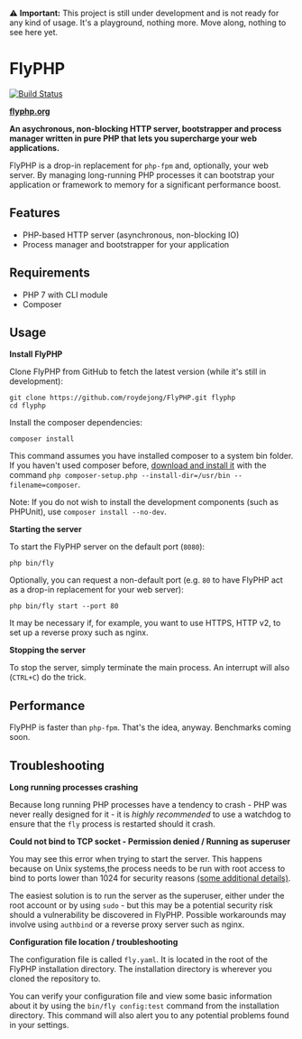 :warning: **Important:** This project is still under development and is not ready for any kind of usage. It's a playground, nothing more. Move along, nothing to see here yet.

FlyPHP
======

[![Build Status](https://travis-ci.org/roydejong/FlyPHP.svg?branch=master)](https://travis-ci.org/roydejong/FlyPHP)

**[flyphp.org](http://www.flyphp.org)**

**An asychronous, non-blocking HTTP server, bootstrapper and process manager written in pure PHP that lets you supercharge your web applications.**

FlyPHP is a drop-in replacement for `php-fpm` and, optionally, your web server. By managing long-running PHP processes it can bootstrap your application or framework to memory for a significant performance boost.

Features
--------

- PHP-based HTTP server (asynchronous, non-blocking IO)
- Process manager and bootstrapper for your application

Requirements
------------

- PHP 7 with CLI module
- Composer

Usage
-----

**Install FlyPHP**

Clone FlyPHP from GitHub to fetch the latest version (while it's still in development):

    git clone https://github.com/roydejong/FlyPHP.git flyphp
    cd flyphp

Install the composer dependencies:

    composer install

This command assumes you have installed composer to a system bin folder. If you haven't used composer before, [download and install it](https://getcomposer.org/download/) with the command `php composer-setup.php --install-dir=/usr/bin --filename=composer`.

Note: If you do not wish to install the development components (such as PHPUnit), use `composer install --no-dev`.

**Starting the server**

To start the FlyPHP server on the default port (`8080`):

    php bin/fly

Optionally, you can request a non-default port (e.g. `80` to have FlyPHP act as a drop-in replacement for your web server):

    php bin/fly start --port 80

It may be necessary if, for example, you want to use HTTPS, HTTP v2, to set up a reverse proxy such as nginx.

**Stopping the server**

To stop the server, simply terminate the main process. An interrupt will also (`CTRL+C`) do the trick.

Performance
-----------
FlyPHP is faster than `php-fpm`. That's the idea, anyway. Benchmarks coming soon.

Troubleshooting
---------------

**Long running processes crashing**

Because long running PHP processes have a tendency to crash - PHP was never really designed for it - it is *highly recommended* to use a watchdog to ensure that the `fly` process is restarted should it crash.

**Could not bind to TCP socket - Permission denied / Running as superuser**

You may see this error when trying to start the server. This happens because on Unix systems,the process needs to be run with root access to bind to ports lower than 1024 for security reasons [(some additional details)](https://serverfault.com/questions/112795/how-can-i-run-a-server-on-linux-on-port-80-as-a-normal-user).

The easiest solution is to run the server as the superuser, either under the root account or by using `sudo` - but this may be a potential security risk should a vulnerability be discovered in FlyPHP. Possible workarounds may involve using `authbind` or a reverse proxy server such as nginx.

**Configuration file location / troubleshooting**

The configuration file is called `fly.yaml`. It is located in the root of the FlyPHP installation directory. The installation directory is wherever you cloned the repository to.

You can verify your configuration file and view some basic information about it by using the `bin/fly config:test` command from the installation directory. This command will also alert you to any potential problems found in your settings.